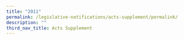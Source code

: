 ```yaml
---
title: "2011"
permalink: /legislative-notifications/acts-supplement/permalink/
description: ""
third_nav_title: Acts Supplement
---
```

